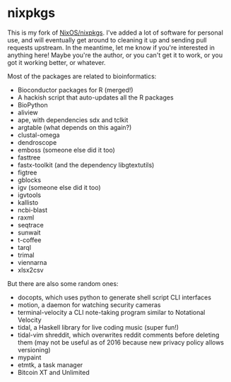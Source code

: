 nixpkgs
=======

This is my fork of [NixOS/nixpkgs](https://github.com/nixos/nixpkgs). I've
added a lot of software for personal use, and will eventually get around to
cleaning it up and sending pull requests upstream. In the meantime, let me know
if you're interested in anything here! Maybe you're the author, or you can't
get it to work, or you got it working better, or whatever.

Most of the packages are related to bioinformatics:

* Bioconductor packages for R (merged!)
* A hackish script that auto-updates all the R packages
* BioPython
* aliview
* ape, with dependencies sdx and tclkit
* argtable (what depends on this again?)
* clustal-omega
* dendroscope
* emboss (someone else did it too)
* fasttree
* fastx-toolkit (and the dependency libgtextutils)
* figtree
* gblocks
* igv (someone else did it too)
* igvtools
* kallisto
* ncbi-blast
* raxml
* seqtrace
* sunwait
* t-coffee
* tarql
* trimal
* viennarna
* xlsx2csv

But there are also some random ones:

* docopts, which uses python to generate shell script CLI interfaces
* motion, a daemon for watching security cameras
* terminal-velocity a CLI note-taking program similar to Notational Velocity
* tidal, a Haskell library for live coding music (super fun!)
* tidal-vim shreddit, which overwrites reddit comments before deleting them
  (may not be useful as of 2016 because new privacy policy allows versioning)
* mypaint
* etmtk, a task manager
* Bitcoin XT and Unlimited
